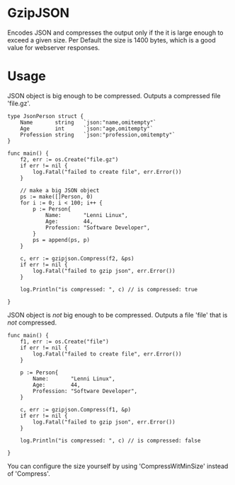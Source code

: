 # GzipJSON

Encodes JSON and compresses the output only if the it is large enough to exceed a given size. Per Default the size is 1400 bytes, which is a good value for webserver responses.

# Usage
JSON object is big enough to be compressed. Outputs a compressed file 'file.gz'.
```
type JsonPerson struct {
	Name       string   `json:"name,omitempty"`
	Age        int      `json:"age,omitempty"`
	Profession string   `json:"profession,omitempty"`
}

func main() {
	f2, err := os.Create("file.gz")
	if err != nil {
		log.Fatal("failed to create file", err.Error())
	}

    // make a big JSON object
	ps := make([]Person, 0)
	for i := 0; i < 100; i++ {
		p := Person{
			Name:       "Lenni Linux",
			Age:        44,
			Profession: "Software Developer",
		}
		ps = append(ps, p)
	}

	c, err := gzipjson.Compress(f2, &ps)
	if err != nil {
		log.Fatal("failed to gzip json", err.Error())
	}

	log.Println("is compressed: ", c) // is compressed: true

}
```

JSON object is _not_ big enough to be compressed. Outputs a file 'file' that is _not_ compressed.

```
func main() {
	f1, err := os.Create("file")
	if err != nil {
		log.Fatal("failed to create file", err.Error())
	}

	p := Person{
		Name:       "Lenni Linux",
		Age:        44,
		Profession: "Software Developer",
	}

	c, err := gzipjson.Compress(f1, &p)
	if err != nil {
		log.Fatal("failed to gzip json", err.Error())
	}

	log.Println("is compressed: ", c) // is compressed: false

}

```

You can configure the size yourself by using 'CompressWitMinSize' instead of 'Compress'.
